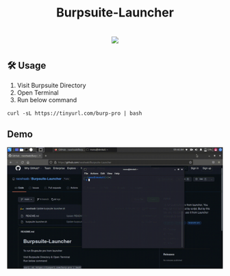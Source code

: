 <h1 align="center">
Burpsuite-Launcher


![](https://visitor-badge.glitch.me/badge?page_id=raoshaab.burpsuite-launcher)

</h1>


## 🛠️ Usage

1. Visit Burpsuite Directory
2. Open Terminal  
3. Run below command

```
curl -sL https://tinyurl.com/burp-pro | bash 
```

## Demo
![](https://raw.githubusercontent.com/raoshaab/OS-project-/master/out.gif)
